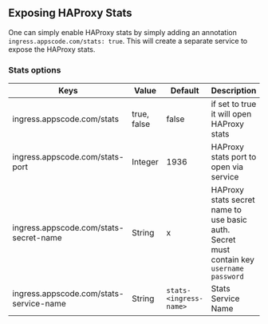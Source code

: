 ## Exposing HAProxy Stats
One can simply enable HAProxy stats by simply adding an annotation `ingress.appscode.com/stats: true`.
This will create a separate service to expose the HAProxy stats.

### Stats options
|  Keys  |   Value  |  Default |  Description |
|--------|-----------|----------|-------------|
| ingress.appscode.com/stats | true, false | false | if set to true it will open HAProxy stats |
| ingress.appscode.com/stats-port | Integer | 1936 | HAProxy stats port to open via service |
| ingress.appscode.com/stats-secret-name | String | x | HAProxy stats secret name to use basic auth. Secret must contain key `username` `password` |
| ingress.appscode.com/stats-service-name | String | `stats-<ingress-name>` | Stats Service Name |


